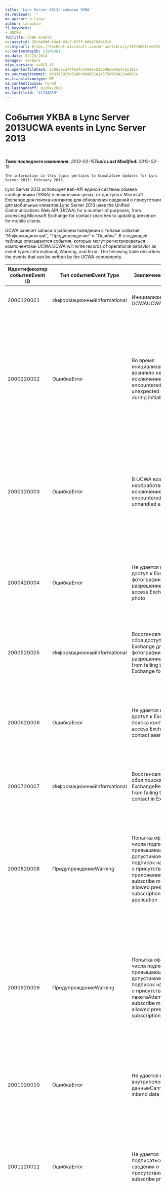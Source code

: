 ```yaml
---
title: 'Lync Server 2013: события УКВА'
ms.reviewer: ''
ms.author: v-lanac
author: lanachin
f1.keywords:
- NOCSH
TOCTitle: UCWA events
ms:assetid: 26cb409d-f4e4-43c7-873f-b694702d491d
ms:mtpsurl: https://technet.microsoft.com/en-us/library/JJ945621(v=OCS.15)
ms:contentKeyID: 51541461
ms.date: 07/23/2014
manager: serdars
mtps_version: v=OCS.15
ms.openlocfilehash: b5063aca74fe3454569a2b2309be584a4ca11d13
ms.sourcegitcommit: b693d5923d6240cbb865241a5750963423a4b33e
ms.translationtype: MT
ms.contentlocale: ru-RU
ms.lasthandoff: 02/04/2020
ms.locfileid: "41744859"
---
```

<div data-xmlns="http://www.w3.org/1999/xhtml">

<div class="topic" data-xmlns="http://www.w3.org/1999/xhtml" data-msxsl="urn:schemas-microsoft-com:xslt" data-cs="http://msdn.microsoft.com/en-us/">

<div data-asp="http://msdn2.microsoft.com/asp">

# <a name="ucwa-events-in-lync-server-2013"></a><span data-ttu-id="9bc05-102">События УКВА в Lync Server 2013</span><span class="sxs-lookup"><span data-stu-id="9bc05-102">UCWA events in Lync Server 2013</span></span>

</div>

<div id="mainSection">

<div id="mainBody">

<span> </span>

<span data-ttu-id="9bc05-103">_**Тема последнего изменения:** 2013-02-15_</span><span class="sxs-lookup"><span data-stu-id="9bc05-103">_**Topic Last Modified:** 2013-02-15_</span></span>

    The information in this topic pertains to Cumulative Updates for Lync Server 2013: February 2013.

<span data-ttu-id="9bc05-104">Lync Server 2013 использует веб-API единой системы обмена сообщениями (УКВА) в нескольких целях, от доступа к Microsoft Exchange для поиска контактов для обновления сведений о присутствии для мобильных клиентов.</span><span class="sxs-lookup"><span data-stu-id="9bc05-104">Lync Server 2013 uses the Unified Communications Web API (UCWA) for a number of purposes, from accessing Microsoft Exchange for contact searches to updating presence for mobile clients.</span></span>

<span data-ttu-id="9bc05-p101">UCWA занесет записи о рабочем поведении с типами событий "Информационный", "Предупреждение" и "Ошибка". В следующей таблице описываются события, которые могут регистрироваться компонентами UCWA.</span><span class="sxs-lookup"><span data-stu-id="9bc05-p101">UCWA will write records of operational behavior as event types Informational, Warning, and Error. The following table describes the events that can be written by the UCWA components.</span></span>


<table>
<colgroup>
<col style="width: 25%" />
<col style="width: 25%" />
<col style="width: 25%" />
<col style="width: 25%" />
</colgroup>
<thead>
<tr class="header">
<th><span data-ttu-id="9bc05-107">Идентификатор события</span><span class="sxs-lookup"><span data-stu-id="9bc05-107">Event ID</span></span></th>
<th><span data-ttu-id="9bc05-108">Тип события</span><span class="sxs-lookup"><span data-stu-id="9bc05-108">Event Type</span></span></th>
<th><span data-ttu-id="9bc05-109">Заключение</span><span class="sxs-lookup"><span data-stu-id="9bc05-109">Summary</span></span></th>
<th><span data-ttu-id="9bc05-110">Причина и решение проблемы</span><span class="sxs-lookup"><span data-stu-id="9bc05-110">Cause and Resolution</span></span></th>
</tr>
</thead>
<tbody>
<tr class="odd">
<td><p><span data-ttu-id="9bc05-111">20001</span><span class="sxs-lookup"><span data-stu-id="9bc05-111">20001</span></span></p></td>
<td><p><span data-ttu-id="9bc05-112">Информационный</span><span class="sxs-lookup"><span data-stu-id="9bc05-112">Informational</span></span></p></td>
<td><p><span data-ttu-id="9bc05-113">Инициализировано UCWA</span><span class="sxs-lookup"><span data-stu-id="9bc05-113">UCWA initialized</span></span></p></td>
<td><p><span data-ttu-id="9bc05-114">Н/Д</span><span class="sxs-lookup"><span data-stu-id="9bc05-114">N/A</span></span></p>
<p><span data-ttu-id="9bc05-115">Н/Д</span><span class="sxs-lookup"><span data-stu-id="9bc05-115">N/A</span></span></p></td>
</tr>
<tr class="even">
<td><p><span data-ttu-id="9bc05-116">20002</span><span class="sxs-lookup"><span data-stu-id="9bc05-116">20002</span></span></p></td>
<td><p><span data-ttu-id="9bc05-117">Ошибка</span><span class="sxs-lookup"><span data-stu-id="9bc05-117">Error</span></span></p></td>
<td><p><span data-ttu-id="9bc05-118">Во время инициализации UCWA возникло неожиданное исключение</span><span class="sxs-lookup"><span data-stu-id="9bc05-118">UCWA encountered an unexpected exception during initialization</span></span></p></td>
<td><p><span data-ttu-id="9bc05-119">Во время инициализации возникла неожиданная ошибка</span><span class="sxs-lookup"><span data-stu-id="9bc05-119">An unexpected error has occurred during initialization</span></span></p>
<p><span data-ttu-id="9bc05-120">Изучите сведения об исключении в соответствующей записи журнала событий, чтобы определить возможную причину</span><span class="sxs-lookup"><span data-stu-id="9bc05-120">Examine the exception details in the associated event log entry to determine the possible cause</span></span></p></td>
</tr>
<tr class="odd">
<td><p><span data-ttu-id="9bc05-121">20003</span><span class="sxs-lookup"><span data-stu-id="9bc05-121">20003</span></span></p></td>
<td><p><span data-ttu-id="9bc05-122">Ошибка</span><span class="sxs-lookup"><span data-stu-id="9bc05-122">Error</span></span></p></td>
<td><p><span data-ttu-id="9bc05-123">В UCWA возникло необработанное исключение</span><span class="sxs-lookup"><span data-stu-id="9bc05-123">UCWA encountered an unhandled exception</span></span></p></td>
<td><p><span data-ttu-id="9bc05-124">Возникло необработанное исключение</span><span class="sxs-lookup"><span data-stu-id="9bc05-124">An unhandled exception happened</span></span></p>
<p><span data-ttu-id="9bc05-p102">Перезапустите сервер. Если проблема не устранена, обратитесь в службу поддержки продукта.</span><span class="sxs-lookup"><span data-stu-id="9bc05-p102">Restart the server. If the problem persists contact product support</span></span></p></td>
</tr>
<tr class="even">
<td><p><span data-ttu-id="9bc05-127">20004</span><span class="sxs-lookup"><span data-stu-id="9bc05-127">20004</span></span></p></td>
<td><p><span data-ttu-id="9bc05-128">Ошибка</span><span class="sxs-lookup"><span data-stu-id="9bc05-128">Error</span></span></p></td>
<td><p><span data-ttu-id="9bc05-129">Не удается получить доступ к Exchange для фотографии с высоким разрешением</span><span class="sxs-lookup"><span data-stu-id="9bc05-129">Cannot access Exchange for HD photo</span></span></p></td>
<td><p><span data-ttu-id="9bc05-130">Недоступно подключение к Exchange</span><span class="sxs-lookup"><span data-stu-id="9bc05-130">Connection to Exchange is not available</span></span></p>
<p><span data-ttu-id="9bc05-131">Убедитесь в доступности соединения с Exchange</span><span class="sxs-lookup"><span data-stu-id="9bc05-131">Make sure the connection to Exchange is available</span></span></p></td>
</tr>
<tr class="odd">
<td><p><span data-ttu-id="9bc05-132">20005</span><span class="sxs-lookup"><span data-stu-id="9bc05-132">20005</span></span></p></td>
<td><p><span data-ttu-id="9bc05-133">Информационный</span><span class="sxs-lookup"><span data-stu-id="9bc05-133">Informational</span></span></p></td>
<td><p><span data-ttu-id="9bc05-134">Восстановление после сбоя доступа к Exchange для фотографии с высоким разрешением</span><span class="sxs-lookup"><span data-stu-id="9bc05-134">Recovered from failing to access Exchange for HD photo</span></span></p></td>
<td><p><span data-ttu-id="9bc05-135">Н/Д</span><span class="sxs-lookup"><span data-stu-id="9bc05-135">N/A</span></span></p></td>
</tr>
<tr class="even">
<td><p><span data-ttu-id="9bc05-136">20006</span><span class="sxs-lookup"><span data-stu-id="9bc05-136">20006</span></span></p></td>
<td><p><span data-ttu-id="9bc05-137">Ошибка</span><span class="sxs-lookup"><span data-stu-id="9bc05-137">Error</span></span></p></td>
<td><p><span data-ttu-id="9bc05-138">Не удается получить доступ к Exchange для поиска контакта</span><span class="sxs-lookup"><span data-stu-id="9bc05-138">Cannot access Exchange for contact search</span></span></p></td>
<td><p><span data-ttu-id="9bc05-139">Недоступно подключение к Exchange</span><span class="sxs-lookup"><span data-stu-id="9bc05-139">Connection to Exchange is not available</span></span></p>
<p><span data-ttu-id="9bc05-140">Убедитесь в доступности соединения с Exchange</span><span class="sxs-lookup"><span data-stu-id="9bc05-140">Make sure the connection to Exchange is available</span></span></p></td>
</tr>
<tr class="odd">
<td><p><span data-ttu-id="9bc05-141">20007</span><span class="sxs-lookup"><span data-stu-id="9bc05-141">20007</span></span></p></td>
<td><p><span data-ttu-id="9bc05-142">Информационный</span><span class="sxs-lookup"><span data-stu-id="9bc05-142">Informational</span></span></p></td>
<td><p><span data-ttu-id="9bc05-143">Восстановление после сбоя поиска контакта в Exchange</span><span class="sxs-lookup"><span data-stu-id="9bc05-143">Recovered from failing to search contact in Exchange</span></span></p></td>
<td><p><span data-ttu-id="9bc05-144">Н/Д</span><span class="sxs-lookup"><span data-stu-id="9bc05-144">N/A</span></span></p></td>
</tr>
<tr class="even">
<td><p><span data-ttu-id="9bc05-145">20008</span><span class="sxs-lookup"><span data-stu-id="9bc05-145">20008</span></span></p></td>
<td><p><span data-ttu-id="9bc05-146">Предупреждение</span><span class="sxs-lookup"><span data-stu-id="9bc05-146">Warning</span></span></p></td>
<td><p><span data-ttu-id="9bc05-147">Попытка оформления числа подписок, превышающего допустимое количество подписок на сведения о присутствии для приложения</span><span class="sxs-lookup"><span data-stu-id="9bc05-147">Attempt to subscribe more than the allowed presence subscriptions per application</span></span></p></td>
<td><p><span data-ttu-id="9bc05-148">Попытка оформления числа подписок, превышающего допустимое количество подписок на сведения о присутствии для приложения</span><span class="sxs-lookup"><span data-stu-id="9bc05-148">Attempt to subscribe more than the allowed presence subscriptions per application</span></span></p>
<p><span data-ttu-id="9bc05-149">Проверьте клиенты на наличие лишних подписок</span><span class="sxs-lookup"><span data-stu-id="9bc05-149">Check the clients for unnecessary subscriptions</span></span></p></td>
</tr>
<tr class="odd">
<td><p><span data-ttu-id="9bc05-150">20009</span><span class="sxs-lookup"><span data-stu-id="9bc05-150">20009</span></span></p></td>
<td><p><span data-ttu-id="9bc05-151">Предупреждение</span><span class="sxs-lookup"><span data-stu-id="9bc05-151">Warning</span></span></p></td>
<td><p><span data-ttu-id="9bc05-152">Попытка оформления числа подписок, превышающего допустимое количество подписок на сведения о присутствии для пакета</span><span class="sxs-lookup"><span data-stu-id="9bc05-152">Attempt to subscribe more than the allowed presence subscriptions per batch</span></span></p></td>
<td><p><span data-ttu-id="9bc05-153">Попытка оформления числа подписок, превышающего допустимое количество подписок на сведения о присутствии для пакета</span><span class="sxs-lookup"><span data-stu-id="9bc05-153">Attempt to subscribe more than the allowed presence subscriptions per batch</span></span></p>
<p><span data-ttu-id="9bc05-154">Проверьте клиенты на наличие лишних подписок</span><span class="sxs-lookup"><span data-stu-id="9bc05-154">Check the clients for unnecessary subscriptions</span></span></p></td>
</tr>
<tr class="even">
<td><p><span data-ttu-id="9bc05-155">20010</span><span class="sxs-lookup"><span data-stu-id="9bc05-155">20010</span></span></p></td>
<td><p><span data-ttu-id="9bc05-156">Ошибка</span><span class="sxs-lookup"><span data-stu-id="9bc05-156">Error</span></span></p></td>
<td><p><span data-ttu-id="9bc05-157">Не удается получить внутриполосные данные</span><span class="sxs-lookup"><span data-stu-id="9bc05-157">Cannot retrieve inband data</span></span></p></td>
<td><p><span data-ttu-id="9bc05-158">Не удается получить внутриполосные данные</span><span class="sxs-lookup"><span data-stu-id="9bc05-158">Cannot retrieve inband data</span></span></p>
<p><span data-ttu-id="9bc05-159">Если проблема не устранена, обратитесь в службу поддержки продукта.</span><span class="sxs-lookup"><span data-stu-id="9bc05-159">If the problem persists contact product support</span></span></p></td>
</tr>
<tr class="odd">
<td><p><span data-ttu-id="9bc05-160">20011</span><span class="sxs-lookup"><span data-stu-id="9bc05-160">20011</span></span></p></td>
<td><p><span data-ttu-id="9bc05-161">Ошибка</span><span class="sxs-lookup"><span data-stu-id="9bc05-161">Error</span></span></p></td>
<td><p><span data-ttu-id="9bc05-162">Не удается подписаться на сведения о присутствии</span><span class="sxs-lookup"><span data-stu-id="9bc05-162">Cannot subscribe presence</span></span></p></td>
<td><p><span data-ttu-id="9bc05-163">Не удается подписаться на сведения о присутствии</span><span class="sxs-lookup"><span data-stu-id="9bc05-163">Cannot subscribe presence</span></span></p>
<p><span data-ttu-id="9bc05-164">Если проблема не устранена, обратитесь в службу поддержки продукта.</span><span class="sxs-lookup"><span data-stu-id="9bc05-164">If the problem persists contact product support</span></span></p></td>
</tr>
<tr class="even">
<td><p><span data-ttu-id="9bc05-165">20012</span><span class="sxs-lookup"><span data-stu-id="9bc05-165">20012</span></span></p></td>
<td><p><span data-ttu-id="9bc05-166">Ошибка</span><span class="sxs-lookup"><span data-stu-id="9bc05-166">Error</span></span></p></td>
<td><p><span data-ttu-id="9bc05-167">Не удалось зарегистрировать конечную точку</span><span class="sxs-lookup"><span data-stu-id="9bc05-167">Failed to register endpoint</span></span></p></td>
<td><p><span data-ttu-id="9bc05-168">Не удалось зарегистрировать конечную точку</span><span class="sxs-lookup"><span data-stu-id="9bc05-168">Failed to register endpoint</span></span></p>
<p><span data-ttu-id="9bc05-169">Если проблема не устранена, обратитесь в службу поддержки продукта.</span><span class="sxs-lookup"><span data-stu-id="9bc05-169">If the problem persists contact product support</span></span></p></td>
</tr>
<tr class="odd">
<td><p><span data-ttu-id="9bc05-170">20013</span><span class="sxs-lookup"><span data-stu-id="9bc05-170">20013</span></span></p></td>
<td><p><span data-ttu-id="9bc05-171">Ошибка</span><span class="sxs-lookup"><span data-stu-id="9bc05-171">Error</span></span></p></td>
<td><p><span data-ttu-id="9bc05-172">IM MCU недоступен</span><span class="sxs-lookup"><span data-stu-id="9bc05-172">IM MCU is unavailable</span></span></p></td>
<td><p><span data-ttu-id="9bc05-173">IM MCU недоступен</span><span class="sxs-lookup"><span data-stu-id="9bc05-173">IM MCU is unavailable</span></span></p>
<p><span data-ttu-id="9bc05-174">Проверьте, запущен ли IM MCU</span><span class="sxs-lookup"><span data-stu-id="9bc05-174">See whether IM MCU is running</span></span></p></td>
</tr>
<tr class="even">
<td><p><span data-ttu-id="9bc05-175">20014</span><span class="sxs-lookup"><span data-stu-id="9bc05-175">20014</span></span></p></td>
<td><p><span data-ttu-id="9bc05-176">Информационный</span><span class="sxs-lookup"><span data-stu-id="9bc05-176">Informational</span></span></p></td>
<td><p><span data-ttu-id="9bc05-177">Восстановление после сбоя подключения к IM MCU</span><span class="sxs-lookup"><span data-stu-id="9bc05-177">Recovered from failing to connect to IM MCU</span></span></p></td>
<td><p><span data-ttu-id="9bc05-178">Н/Д</span><span class="sxs-lookup"><span data-stu-id="9bc05-178">N/A</span></span></p></td>
</tr>
<tr class="odd">
<td><p><span data-ttu-id="9bc05-179">20015</span><span class="sxs-lookup"><span data-stu-id="9bc05-179">20015</span></span></p></td>
<td><p><span data-ttu-id="9bc05-180">Ошибка</span><span class="sxs-lookup"><span data-stu-id="9bc05-180">Error</span></span></p></td>
<td><p><span data-ttu-id="9bc05-181">AV MCU недоступен</span><span class="sxs-lookup"><span data-stu-id="9bc05-181">AV MCU is unavailable</span></span></p></td>
<td><p><span data-ttu-id="9bc05-182">AV MCU недоступен</span><span class="sxs-lookup"><span data-stu-id="9bc05-182">AV MCU is unavailable</span></span></p>
<p><span data-ttu-id="9bc05-183">Проверьте, запущен ли AV MCU</span><span class="sxs-lookup"><span data-stu-id="9bc05-183">See whether AV MCU is running</span></span></p></td>
</tr>
<tr class="even">
<td><p><span data-ttu-id="9bc05-184">20016</span><span class="sxs-lookup"><span data-stu-id="9bc05-184">20016</span></span></p></td>
<td><p><span data-ttu-id="9bc05-185">Информационный</span><span class="sxs-lookup"><span data-stu-id="9bc05-185">Informational</span></span></p></td>
<td><p><span data-ttu-id="9bc05-186">Восстановление после сбоя подключения к AV MCU</span><span class="sxs-lookup"><span data-stu-id="9bc05-186">Recovered from failing to connect to AV MCU</span></span></p></td>
<td><p><span data-ttu-id="9bc05-187">Н/Д</span><span class="sxs-lookup"><span data-stu-id="9bc05-187">N/A</span></span></p></td>
</tr>
<tr class="odd">
<td><p><span data-ttu-id="9bc05-188">20017</span><span class="sxs-lookup"><span data-stu-id="9bc05-188">20017</span></span></p></td>
<td><p><span data-ttu-id="9bc05-189">Ошибка</span><span class="sxs-lookup"><span data-stu-id="9bc05-189">Error</span></span></p></td>
<td><p><span data-ttu-id="9bc05-190">AS MCU недоступен</span><span class="sxs-lookup"><span data-stu-id="9bc05-190">AS MCU is unavailable</span></span></p></td>
<td><p><span data-ttu-id="9bc05-191">AS MCU недоступен</span><span class="sxs-lookup"><span data-stu-id="9bc05-191">AS MCU is unavailable</span></span></p>
<p><span data-ttu-id="9bc05-192">Проверьте, запущен ли AS MCU</span><span class="sxs-lookup"><span data-stu-id="9bc05-192">See whether AS MCU is running</span></span></p></td>
</tr>
<tr class="even">
<td><p><span data-ttu-id="9bc05-193">20018</span><span class="sxs-lookup"><span data-stu-id="9bc05-193">20018</span></span></p></td>
<td><p><span data-ttu-id="9bc05-194">Информационный</span><span class="sxs-lookup"><span data-stu-id="9bc05-194">Informational</span></span></p></td>
<td><p><span data-ttu-id="9bc05-195">Восстановление после сбоя подключения к AS MCU</span><span class="sxs-lookup"><span data-stu-id="9bc05-195">Recovered from failing to connect to AS MCU</span></span></p></td>
<td><p><span data-ttu-id="9bc05-196">Н/Д</span><span class="sxs-lookup"><span data-stu-id="9bc05-196">N/A</span></span></p></td>
</tr>
<tr class="odd">
<td><p><span data-ttu-id="9bc05-197">20019</span><span class="sxs-lookup"><span data-stu-id="9bc05-197">20019</span></span></p></td>
<td><p><span data-ttu-id="9bc05-198">Ошибка</span><span class="sxs-lookup"><span data-stu-id="9bc05-198">Error</span></span></p></td>
<td><p><span data-ttu-id="9bc05-199">MCU данных недоступен</span><span class="sxs-lookup"><span data-stu-id="9bc05-199">Data MCU is unavailable</span></span></p></td>
<td><p><span data-ttu-id="9bc05-200">MCU данных недоступен</span><span class="sxs-lookup"><span data-stu-id="9bc05-200">Data MCU is unavailable</span></span></p>
<p><span data-ttu-id="9bc05-201">Проверьте, запущен ли MCU данных</span><span class="sxs-lookup"><span data-stu-id="9bc05-201">See whether Data MCU is running</span></span></p></td>
</tr>
<tr class="even">
<td><p><span data-ttu-id="9bc05-202">20020</span><span class="sxs-lookup"><span data-stu-id="9bc05-202">20020</span></span></p></td>
<td><p><span data-ttu-id="9bc05-203">Информационный</span><span class="sxs-lookup"><span data-stu-id="9bc05-203">Informational</span></span></p></td>
<td><p><span data-ttu-id="9bc05-204">Восстановление после сбоя подключения к MCU данных</span><span class="sxs-lookup"><span data-stu-id="9bc05-204">Recovered from failing to connect to Data MCU</span></span></p></td>
<td><p><span data-ttu-id="9bc05-205">Н/Д</span><span class="sxs-lookup"><span data-stu-id="9bc05-205">N/A</span></span></p></td>
</tr>
<tr class="odd">
<td><p><span data-ttu-id="9bc05-206">20021</span><span class="sxs-lookup"><span data-stu-id="9bc05-206">20021</span></span></p></td>
<td><p><span data-ttu-id="9bc05-207">Ошибка</span><span class="sxs-lookup"><span data-stu-id="9bc05-207">Error</span></span></p></td>
<td><p><span data-ttu-id="9bc05-208">Не удается присоединиться к IM MCU</span><span class="sxs-lookup"><span data-stu-id="9bc05-208">Cannot join IM MCU</span></span></p></td>
<td><p><span data-ttu-id="9bc05-209">Не удается присоединиться к IM MCU</span><span class="sxs-lookup"><span data-stu-id="9bc05-209">Cannot join IM MCU</span></span></p>
<p><span data-ttu-id="9bc05-210">Проверьте, запущен ли IM MCU</span><span class="sxs-lookup"><span data-stu-id="9bc05-210">See whether IM MCU is running</span></span></p></td>
</tr>
<tr class="even">
<td><p><span data-ttu-id="9bc05-211">20022</span><span class="sxs-lookup"><span data-stu-id="9bc05-211">20022</span></span></p></td>
<td><p><span data-ttu-id="9bc05-212">Ошибка</span><span class="sxs-lookup"><span data-stu-id="9bc05-212">Error</span></span></p></td>
<td><p><span data-ttu-id="9bc05-213">Не удается присоединиться к AV MCU</span><span class="sxs-lookup"><span data-stu-id="9bc05-213">Cannot join AV MCU</span></span></p></td>
<td><p><span data-ttu-id="9bc05-214">Не удается присоединиться к AV MCU</span><span class="sxs-lookup"><span data-stu-id="9bc05-214">Cannot join AV MCU</span></span></p>
<p><span data-ttu-id="9bc05-215">Проверьте, запущен ли AV MCU</span><span class="sxs-lookup"><span data-stu-id="9bc05-215">See whether AV MCU is running</span></span></p></td>
</tr>
<tr class="odd">
<td><p><span data-ttu-id="9bc05-216">20023</span><span class="sxs-lookup"><span data-stu-id="9bc05-216">20023</span></span></p></td>
<td><p><span data-ttu-id="9bc05-217">Ошибка</span><span class="sxs-lookup"><span data-stu-id="9bc05-217">Error</span></span></p></td>
<td><p><span data-ttu-id="9bc05-218">Не удается присоединиться к AS MCU</span><span class="sxs-lookup"><span data-stu-id="9bc05-218">Cannot join AS MCU</span></span></p></td>
<td><p><span data-ttu-id="9bc05-219">Не удается присоединиться к AS MCU</span><span class="sxs-lookup"><span data-stu-id="9bc05-219">Cannot join AS MCU</span></span></p>
<p><span data-ttu-id="9bc05-220">Проверьте, запущен ли AS MCU</span><span class="sxs-lookup"><span data-stu-id="9bc05-220">See whether AS MCU is running</span></span></p></td>
</tr>
<tr class="even">
<td><p><span data-ttu-id="9bc05-221">20024</span><span class="sxs-lookup"><span data-stu-id="9bc05-221">20024</span></span></p></td>
<td><p><span data-ttu-id="9bc05-222">Ошибка</span><span class="sxs-lookup"><span data-stu-id="9bc05-222">Error</span></span></p></td>
<td><p><span data-ttu-id="9bc05-223">Не удается присоединиться к MCU данных</span><span class="sxs-lookup"><span data-stu-id="9bc05-223">Cannot join Data MCU</span></span></p></td>
<td><p><span data-ttu-id="9bc05-224">Не удается присоединиться к MCU данных</span><span class="sxs-lookup"><span data-stu-id="9bc05-224">Cannot join Data MCU</span></span></p>
<p><span data-ttu-id="9bc05-225">Проверьте, запущен ли MCU данных</span><span class="sxs-lookup"><span data-stu-id="9bc05-225">See whether Data MCU is running</span></span></p></td>
</tr>
<tr class="odd">
<td><p><span data-ttu-id="9bc05-226">20025</span><span class="sxs-lookup"><span data-stu-id="9bc05-226">20025</span></span></p></td>
<td><p><span data-ttu-id="9bc05-227">Ошибка</span><span class="sxs-lookup"><span data-stu-id="9bc05-227">Error</span></span></p></td>
<td><p><span data-ttu-id="9bc05-228">Не удается получить доступ к Active Directory для фотографии</span><span class="sxs-lookup"><span data-stu-id="9bc05-228">Cannot access active directory for photo</span></span></p></td>
<td><p><span data-ttu-id="9bc05-229">Недоступно подключение к Active Directory</span><span class="sxs-lookup"><span data-stu-id="9bc05-229">Connection to active directory is not available</span></span></p>
<p><span data-ttu-id="9bc05-230">Убедитесь в доступности соединения с Active Directory</span><span class="sxs-lookup"><span data-stu-id="9bc05-230">Make sure the connection to active directory is available</span></span></p></td>
</tr>
<tr class="even">
<td><p><span data-ttu-id="9bc05-231">20026</span><span class="sxs-lookup"><span data-stu-id="9bc05-231">20026</span></span></p></td>
<td><p><span data-ttu-id="9bc05-232">Информационный</span><span class="sxs-lookup"><span data-stu-id="9bc05-232">Informational</span></span></p></td>
<td><p><span data-ttu-id="9bc05-233">Восстановление после сбоя доступа к Active Directory для фотографии</span><span class="sxs-lookup"><span data-stu-id="9bc05-233">Recovered from failing to access active directory for photo</span></span></p></td>
<td><p><span data-ttu-id="9bc05-234">Н/Д</span><span class="sxs-lookup"><span data-stu-id="9bc05-234">N/A</span></span></p></td>
</tr>
<tr class="odd">
<td><p><span data-ttu-id="9bc05-235">20027</span><span class="sxs-lookup"><span data-stu-id="9bc05-235">20027</span></span></p></td>
<td><p><span data-ttu-id="9bc05-236">Предупреждение</span><span class="sxs-lookup"><span data-stu-id="9bc05-236">Warning</span></span></p></td>
<td><p><span data-ttu-id="9bc05-237">Не удается выполнить десериализацию</span><span class="sxs-lookup"><span data-stu-id="9bc05-237">Cannot deserialize</span></span></p></td>
<td><p><span data-ttu-id="9bc05-238">Не удается выполнить десериализацию</span><span class="sxs-lookup"><span data-stu-id="9bc05-238">Cannot deserialize</span></span></p>
<p><span data-ttu-id="9bc05-239">Если проблема не устранена, обратитесь в службу поддержки продукта.</span><span class="sxs-lookup"><span data-stu-id="9bc05-239">If the problem persists contact product support</span></span></p></td>
</tr>
</tbody>
</table>


</div>

<span> </span>

</div>

</div>

</div>

